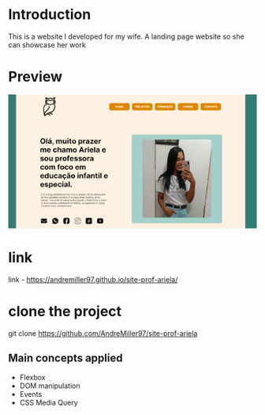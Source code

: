 # Introduction

This is a website I developed for my wife. A landing page website so she can showcase her work

# Preview 
 
 <img src=https://github.com/AndreMiller97/site-prof-ariela/blob/main/preview.png heigth = "500"/>

 # link

 link - https://andremiller97.github.io/site-prof-ariela/

 # clone the project

 git clone https://github.com/AndreMiller97/site-prof-ariela

## Main concepts applied

- Flexbox
- DOM manipulation
- Events
- CSS Media Query